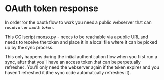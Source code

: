 # OAuth token response

In order for the oauth flow to work you need a public webserver that can receive
the oauth token.

This CGI script [monzo.py](https://github.com/m4rkw/monzo-utils/blob/master/oauth_webserver/monzo.py) - needs to be reachable via a public URL and needs to
receive the token and place it in a local file where it can be picked up by the
sync process.

This only happens during the initial authentication flow when you first run a
sync, after that you'll have an access token that can be perpetually refreshed.
You'll only need the webserver again if the token expires and you haven't
refreshed it (the sync code automatically refreshes it).
